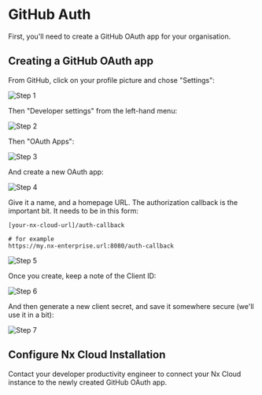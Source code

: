 # GitHub Auth

First, you'll need to create a GitHub OAuth app for your organisation.

## Creating a GitHub OAuth app

From GitHub, click on your profile picture and chose "Settings":

![Step 1](/nx-cloud/enterprise/on-premise/images/github_auth_step_1.png)

Then "Developer settings" from the left-hand menu:

![Step 2](/nx-cloud/enterprise/on-premise/images/github_auth_step_2.png)

Then "OAuth Apps":

![Step 3](/nx-cloud/enterprise/on-premise/images/github_auth_step_3.png)

And create a new OAuth app:

![Step 4](/nx-cloud/enterprise/on-premise/images/github_auth_step_4.png)

Give it a name, and a homepage URL. The authorization callback is the important bit. It needs to be in this form:

```
[your-nx-cloud-url]/auth-callback

# for example
https://my.nx-enterprise.url:8080/auth-callback
```

![Step 5](/nx-cloud/enterprise/on-premise/images/github_auth_step_5.png)

Once you create, keep a note of the Client ID:

![Step 6](/nx-cloud/enterprise/on-premise/images/github_auth_step_6.png)

And then generate a new client secret, and save it somewhere secure (we'll use it in a bit):

![Step 7](/nx-cloud/enterprise/on-premise/images/github_auth_step_7.png)

## Configure Nx Cloud Installation

Contact your developer productivity engineer to connect your Nx Cloud instance to the newly created GitHub OAuth app.
